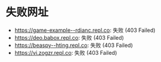 # 失败网址
- https://game-example--rdianc.repl.co: 失败 (403
Failed)
- https://deo.babox.repl.co: 失败 (403
Failed)
- https://beaspy--hting.repl.co: 失败 (403
Failed)
- https://vi.zogzr.repl.co: 失败 (403
Failed)
